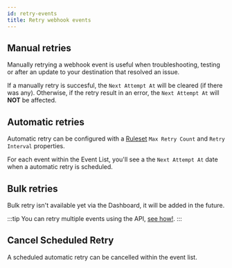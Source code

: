 ```yaml
---
id: retry-events
title: Retry webhook events
---
```


## Manual retries

Manually retrying a webhook event is useful when troubleshooting, testing or after an update to your destination that resolved an issue.

If a manually retry is succesful, the `Next Attempt At` will be cleared (if there was any). Otherwise, if the retry result in an error, the `Next Attempt At` will **NOT** be affected.

## Automatic retries

Automatic retry can be configured with a [Ruleset](rulesets) `Max Retry Count` and `Retry Interval` properties.

For each event within the Event List, you'll see a the `Next Attempt At` date when a automatic retry is scheduled.

## Bulk retries

Bulk retry isn't available yet via the Dashboard, it will be added in the future.

:::tip
You can retry multiple events using the API, [see how!](bulk-retries).
:::

## Cancel Scheduled Retry

A scheduled automatic retry can be cancelled within the event list.
